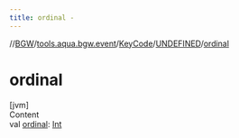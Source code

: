 ```yaml
---
title: ordinal -
---
```

//[BGW](../../../../index.md)/[tools.aqua.bgw.event](../../index.md)/[KeyCode](../index.md)/[UNDEFINED](index.md)/[ordinal](ordinal.md)



# ordinal  
[jvm]  
Content  
val [ordinal](ordinal.md): [Int](https://kotlinlang.org/api/latest/jvm/stdlib/kotlin/-int/index.html)  



